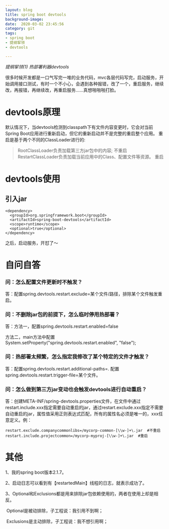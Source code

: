 ```yaml
---
layout: blog
title: spring boot devtools
background-image: 
date:  2020-03-02 23:45:56
category: git
tags:
- spring boot
- 提纲挈领
- devtools

---
```


*提纲挈领(1)	热部署利器devtools*

​		很多时候开发都是一口气写完一堆的业务代码，mvc各层代码写完，启动服务，开始调用接口测试，有时一个不小心，会遇到各种报错，改了一个，重启服务，继续改，再报错，再继续改，再重启服务……真想啪啪啪打脸。

# devtools原理

​		默认情况下，当devtools检测到classpath下有文件内容变更时，它会对当前Spring Boot应用进行重新启动，但它的重新启动并不是完整的重启整个应用。
​		重启是基于两个不同的ClassLoader进行的:

> RootClassLoader负责加载第三方jar包中的内容;  不重启
> RestartClassLoader负责加载当前应用中的Class、配置文件等资源。  重启

# devtools使用

## 引入jar

```
<dependency>
  <groupId>org.springframework.boot</groupId>
  <artifactId>spring-boot-devtools</artifactId>
  <scope>runtime</scope>
  <optional>true</optional>
</dependency>
```

之后，启动服务，开怼了～

# 自问自答

### 问：怎么配置文件更新时不触发？

答：配置spring.devtools.restart.exclude=某个文件/路径，排除某个文件触发重启。

### 问：不删除jar包的前提下，怎么临时停用热部署？

答：方法一，配置spring.devtools.restart.enabled=false

​		方法二，main方法中配置System.setProperty("spring.devtools.restart.enabled", "false");

### 问：热部署太频繁，怎么指定我修改了某个特定的文件才触发？

答：配置spring.devtools.restart.additional-paths=. 
        配置spring.devtools.restart.trigger-file=某个文件。

### 问：怎么做到第三方jar变动也会触发devtools进行自动重启？

答：创建META-INF/spring-devtools.properties文件，在文件中通过restart.include.xxx指定需要自动重启的jar，通过restart.exclude.xxx指定不需要自动重启的jar，属性值采用正则表达式匹配，所有的属性名必须是唯一的，xxx任意定义。例：

```
restart.exclude.companycommonlibs=/mycorp-common-[\\w-]+\.jar  #不重启
restart.include.projectcommon=/mycorp-myproj-[\\w-]+\.jar  #重启
```

# 其他

1、我的spring boot版本2.1.7。

2、启动日志可以看到有【restartedMain】线程的日志，就表示成功了。

3、Optional和Exclusions都是用来排除jar包依赖使用的，两者在使用上却是相反。

​		Optional是被动排除，子工程说：我引用不到啊；

​		Exclusions是主动排除，子工程说：我不想引用啊；

